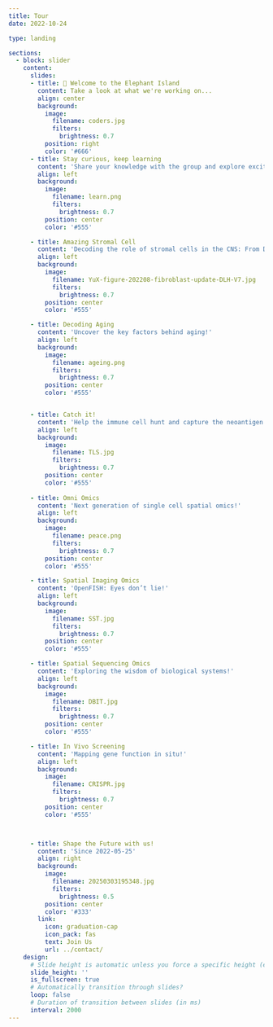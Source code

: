 ```yaml
---
title: Tour
date: 2022-10-24

type: landing

sections:
  - block: slider
    content:
      slides:
      - title: 👋 Welcome to the Elephant Island
        content: Take a look at what we're working on...
        align: center
        background:
          image:
            filename: coders.jpg
            filters:
              brightness: 0.7
          position: right
          color: '#666'
      - title: Stay curious, keep learning
        content: 'Share your knowledge with the group and explore exciting new topics together!'
        align: left
        background:
          image:
            filename: learn.png
            filters:
              brightness: 0.7
          position: center
          color: '#555'

      - title: Amazing Stromal Cell
        content: 'Decoding the role of stromal cells in the CNS: From Disease to Health!'
        align: left
        background:
          image:
            filename: YuX-figure-202208-fibroblast-update-DLH-V7.jpg
            filters:
              brightness: 0.7
          position: center
          color: '#555'

      - title: Decoding Aging
        content: 'Uncover the key factors behind aging!'
        align: left
        background:
          image:
            filename: ageing.png
            filters:
              brightness: 0.7
          position: center
          color: '#555'


      - title: Catch it!
        content: 'Help the immune cell hunt and capture the neoantigen!'
        align: left
        background:
          image:
            filename: TLS.jpg
            filters:
              brightness: 0.7
          position: center
          color: '#555'
        
      - title: Omni Omics
        content: 'Next generation of single cell spatial omics!'
        align: left
        background:
          image:
            filename: peace.png
            filters:
              brightness: 0.7
          position: center
          color: '#555'

      - title: Spatial Imaging Omics
        content: 'OpenFISH: Eyes don’t lie!'
        align: left
        background:
          image:
            filename: SST.jpg
            filters:
              brightness: 0.7
          position: center
          color: '#555'

      - title: Spatial Sequencing Omics
        content: 'Exploring the wisdom of biological systems!'
        align: left
        background:
          image:
            filename: DBIT.jpg
            filters:
              brightness: 0.7
          position: center
          color: '#555'

      - title: In Vivo Screening
        content: 'Mapping gene function in situ!'
        align: left
        background:
          image:
            filename: CRISPR.jpg
            filters:
              brightness: 0.7
          position: center
          color: '#555'



      - title: Shape the Future with us!
        content: 'Since 2022-05-25'
        align: right
        background:
          image:
            filename: 20250303195348.jpg
            filters:
              brightness: 0.5
          position: center
          color: '#333'
        link:
          icon: graduation-cap
          icon_pack: fas
          text: Join Us
          url: ../contact/
    design:
      # Slide height is automatic unless you force a specific height (e.g. '400px')
      slide_height: ''
      is_fullscreen: true
      # Automatically transition through slides?
      loop: false
      # Duration of transition between slides (in ms)
      interval: 2000
---
```

